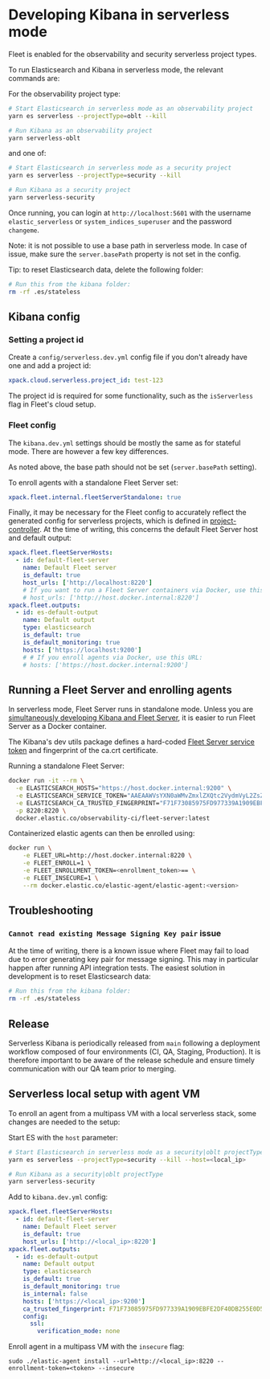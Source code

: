 # Developing Kibana in serverless mode

Fleet is enabled for the observability and security serverless project types.

To run Elasticsearch and Kibana in serverless mode, the relevant commands are:

For the observability project type:

```bash
# Start Elasticsearch in serverless mode as an observability project
yarn es serverless --projectType=oblt --kill

# Run Kibana as an observability project
yarn serverless-oblt
```

and one of:

```bash
# Start Elasticsearch in serverless mode as a security project
yarn es serverless --projectType=security --kill

# Run Kibana as a security project
yarn serverless-security
```

Once running, you can login at `http://localhost:5601` with the username `elastic_serverless` or `system_indices_superuser` and the password `changeme`.

Note: it is not possible to use a base path in serverless mode. In case of issue, make sure the `server.basePath` property is not set in the config.

Tip: to reset Elasticsearch data, delete the following folder:

```bash
# Run this from the kibana folder:
rm -rf .es/stateless
```

## Kibana config

### Setting a project id

Create a `config/serverless.dev.yml` config file if you don't already have one and add a project id:

```yaml
xpack.cloud.serverless.project_id: test-123
```

The project id is required for some functionality, such as the `isServerless` flag in Fleet's cloud setup.

### Fleet config

The `kibana.dev.yml` settings should be mostly the same as for stateful mode. There are however a few key differences.

As noted above, the base path should not be set (`server.basePath` setting).

To enroll agents with a standalone Fleet Server set:

```yaml
xpack.fleet.internal.fleetServerStandalone: true
```

Finally, it may be necessary for the Fleet config to accurately reflect the generated config for serverless projects, which is defined in [project-controller](https://github.com/elastic/project-controller/blob/69dc1e6b0761bd9c933c23c2a471f32e1b8f1d28/internal/application/kibana/fleet_config.go#L43). At the time of writing, this concerns the default Fleet Server host and default output:

```yaml
xpack.fleet.fleetServerHosts:
  - id: default-fleet-server
    name: Default Fleet server
    is_default: true
    host_urls: ['http://localhost:8220']
    # If you want to run a Fleet Server containers via Docker, use this URL:
    # host_urls: ['http://host.docker.internal:8220']
xpack.fleet.outputs:
  - id: es-default-output
    name: Default output
    type: elasticsearch
    is_default: true
    is_default_monitoring: true
    hosts: ['https://localhost:9200']
    # # If you enroll agents via Docker, use this URL:
    # hosts: ['https://host.docker.internal:9200']
```

## Running a Fleet Server and enrolling agents

In serverless mode, Fleet Server runs in standalone mode. Unless you are [simultaneously developing Kibana and Fleet Server](./developing_kibana_and_fleet_server.mddeveloping_), it is easier to run Fleet Server as a Docker container.

The Kibana's dev utils package defines a hard-coded [Fleet Server service token](ttps://github.com/elastic/kibana/blob/92b6fd64cd58fd62f69898c222e86409d5f15b60/src/platform/packages/shared/kbn-dev-utils/src/dev_service_account.ts#L21-L25) and fingerprint of the ca.crt certificate.

Running a standalone Fleet Server:

```bash
docker run -it --rm \
  -e ELASTICSEARCH_HOSTS="https://host.docker.internal:9200" \
  -e ELASTICSEARCH_SERVICE_TOKEN="AAEAAWVsYXN0aWMvZmxlZXQtc2VydmVyL2ZsZWV0LXNlcnZlci1kZXY6VVo1TWd6MnFTX3FVTWliWGNXNzlwQQ" \
  -e ELASTICSEARCH_CA_TRUSTED_FINGERPRINT="F71F73085975FD977339A1909EBFE2DF40DB255E0D5BB56FC37246BF383FFC84" \
  -p 8220:8220 \
  docker.elastic.co/observability-ci/fleet-server:latest
```

Containerized elastic agents can then be enrolled using:

```bash
docker run \
    -e FLEET_URL=http://host.docker.internal:8220 \
    -e FLEET_ENROLL=1 \
    -e FLEET_ENROLLMENT_TOKEN=<enrollment_token>== \
    -e FLEET_INSECURE=1 \
    --rm docker.elastic.co/elastic-agent/elastic-agent:<version>
```

## Troubleshooting

### `Cannot read existing Message Signing Key pair` issue

At the time of writing, there is a known issue where Fleet may fail to load due to error generating key pair for message signing. This may in particular happen after running API integration tests. The easiest solution in development is to reset Elasticsearch data:

```bash
# Run this from the kibana folder:
rm -rf .es/stateless
```

## Release

Serverless Kibana is periodically released from `main` following a deployment workflow composed of four environments (CI, QA, Staging, Production). It is therefore important to be aware of the release schedule and ensure timely communication with our QA team prior to merging.

## Serverless local setup with agent VM

To enroll an agent from a multipass VM with a local serverless stack, some changes are needed to the setup:

Start ES with the `host` parameter:

```bash
# Start Elasticsearch in serverless mode as a security|oblt projectType
yarn es serverless --projectType=security --kill --host=<local_ip>

# Run Kibana as a security|oblt projectType
yarn serverless-security
```

Add to `kibana.dev.yml` config:

```yaml
xpack.fleet.fleetServerHosts:
  - id: default-fleet-server
    name: Default Fleet server
    is_default: true
    host_urls: ['http://<local_ip>:8220']
xpack.fleet.outputs:
  - id: es-default-output
    name: Default output
    type: elasticsearch
    is_default: true
    is_default_monitoring: true
    is_internal: false
    hosts: ['https://<local_ip>:9200']
    ca_trusted_fingerprint: F71F73085975FD977339A1909EBFE2DF40DB255E0D5BB56FC37246BF383FFC84
    config: 
      ssl:
        verification_mode: none
```

Enroll agent in a multipass VM with the `insecure` flag:

```
sudo ./elastic-agent install --url=http://<local_ip>:8220 --enrollment-token=<token> --insecure
```